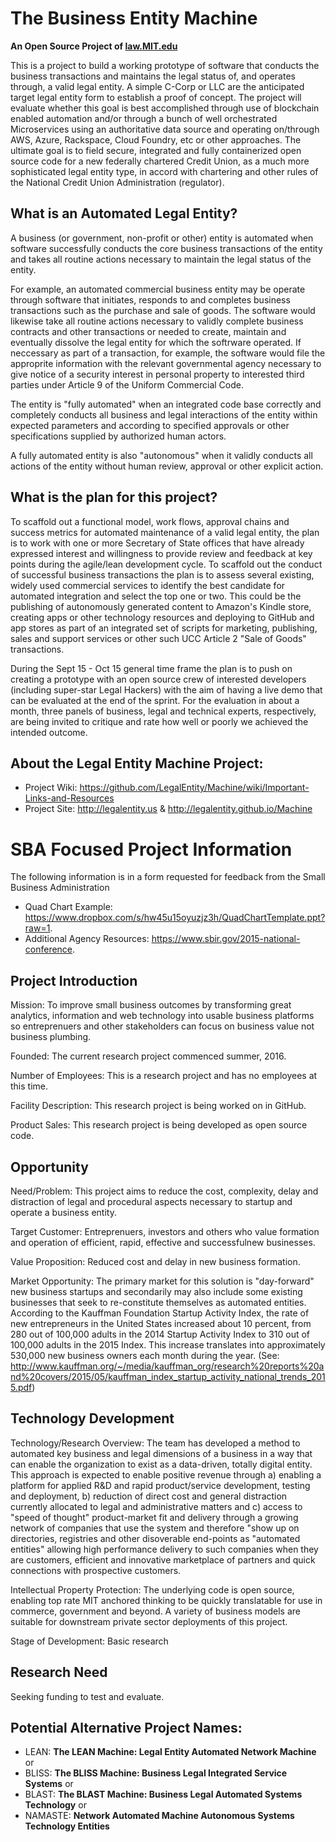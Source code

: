 
# The Business Entity Machine 
**An Open Source Project of <a href="http://law.mit.edu">law.MIT.edu</a>**

This is a project to build a working prototype of software that conducts the business transactions and maintains the legal status of, and operates through, a valid legal entity. A simple C-Corp or LLC are the anticipated target legal entity form to establish a proof of concept. The project will evaluate whether this goal is best accomplished through use of blockchain enabled automation and/or through a bunch of well orchestrated Microservices using an authoritative data source and operating on/through AWS, Azure, Rackspace, Cloud Foundry, etc or other approaches. The ultimate goal is to field secure, integrated and fully containerized open source code for a new federally chartered Credit Union, as a much more sophisticated legal entity type, in accord with chartering and other rules of the National Credit Union Administration (regulator).  

## What is an Automated Legal Entity?

A business (or government, non-profit or other) entity is automated when software successfully conducts the core business transactions of the entity and takes all routine actions necessary to maintain the legal status of the entity. 

For example, an automated commercial business entity may be operate through software that initiates, responds to and completes business transactions such as the purchase and sale of goods. The software would likewise take all routine actions necessary to validly complete business contracts and other transactions or needed to create, maintain and eventually dissolve the legal entity for which the softrware operated.   If neccessary as part of a transaction, for example, the software would file the approprite information with the relevant governmental agency necessary to give notice of a security interest in personal property to interested third parties under Article 9 of the Uniform Commercial Code. 

The entity is "fully automated" when an integrated code base correctly and completely conducts all business and legal interactions of the entity within expected parameters and according to specified approvals or other specifications supplied by authorized human actors.  

A fully automated entity is also "autonomous" when it validly conducts all actions of the entity without human review, approval or other explicit action.  

## What is the plan for this project?

To scaffold out a functional model, work flows, approval chains and success metrics for automated maintenance of a valid legal entity, the plan is to work with one or more Secretary of State offices that have already expressed interest and willingness to provide review and feedback at key points during the agile/lean development cycle.  To scaffold out the conduct of successful business transactions the plan is to assess several existing, widely used commercial services to identify the best candidate for automated integration and select the top one or two.  This could be the publishing of autonomously generated content to Amazon's Kindle store, creating apps or other technology resources and deploying to GitHub and app stores as part of an integrated set of scripts for marketing, publishing, sales and support services or other such UCC Article 2 "Sale of Goods" transactions. 

During the Sept 15 - Oct 15 general time frame the plan is to push on creating a prototype with an open source crew of interested developers (including super-star Legal Hackers) with the aim of having a live demo that can be evaluated at the end of the sprint.  For the evaluation in about a month, three panels of business, legal and technical experts, respectively, are being invited to critique and rate how well or poorly we achieved the intended outcome.  

## About the Legal Entity Machine Project:
* Project Wiki: https://github.com/LegalEntity/Machine/wiki/Important-Links-and-Resources
* Project Site: http://legalentity.us & http://legalentity.github.io/Machine

# SBA Focused Project Information

The following information is in a form requested for feedback from the Small Business Administration

* Quad Chart Example: https://www.dropbox.com/s/hw45u15oyuzjz3h/QuadChartTemplate.ppt?raw=1.
* Additional Agency Resources: https://www.sbir.gov/2015-national-conference.

## Project Introduction

Mission: To improve small business outcomes by transforming great analytics, information and web technology into usable business platforms so entreprenuers and other stakeholders can focus on business value not business plumbing.

Founded: The current research project commenced summer, 2016.

Number of Employees: This is a research project and has no employees at this time. 

Facility Description: This research project is being worked on in GitHub.

Product Sales: This research project is being developed as open source code.

## Opportunity

Need/Problem: This project aims to reduce the cost, complexity, delay and distraction of legal and procedural aspects necessary to startup and operate a business entity.  

Target Customer: Entreprenuers, investors and others who value formation and operation of efficient, rapid, effective and successfulnew businesses.

Value Proposition:  Reduced cost and delay in new business formation. 

Market Opportunity: The primary market for this solution is "day-forward" new business startups and secondarily may also include some existing businesses that seek to re-constitute themselves as automated entities.  According to the Kauffman Foundation Startup Activity Index, the rate of new entrepreneurs in the United States increased about 10 percent, from 280 out of 100,000 adults in the 2014 Startup Activity Index to 310 out of 100,000 adults in the 2015 Index. This increase translates into approximately 530,000 new business owners each month during the year.  (See: http://www.kauffman.org/~/media/kauffman_org/research%20reports%20and%20covers/2015/05/kauffman_index_startup_activity_national_trends_2015.pdf)


## Technology Development

Technology/Research Overview: The team has developed a method to automated key business and legal dimensions of a business in a way that can enable the organization to exist as a data-driven, totally digital entity.  This approach is expected to enable positive revenue through a) enabling a platform for applied R&D and rapid product/service development, testing and deployment, b) reduction of direct cost and general distraction currently allocated to legal and administrative matters and c) access to "speed of thought" product-market fit and delivery through a growing network of companies that use the system and therefore "show up on directories, registries and other disoverable end-points as "automated entities" allowing high performance delivery to such companies when they are customers, efficient and innovative marketplace of partners and quick connections with prospective customers.

Intellectual Property Protection: The underlying code is open source, enabling top rate MIT anchored thinking to be quickly translatable for use in commerce, government and beyond.  A variety of business models are suitable for downstream private sector deployments of this project. 

Stage of Development: Basic research

## Research Need

Seeking funding to test and evaluate. 

## Potential Alternative Project Names:

* LEAN: **The LEAN Machine: Legal Entity Automated Network Machine** or
* BLISS: **The BLISS Machine: Business Legal Integrated Service Systems** or
* BLAST: **The BLAST Machine: Business Legal Automated Systems Technology** or 
* NAMASTE: **Network Automated Machine Autonomous Systems Technology Entities** 
